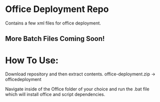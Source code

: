 # Office Deployment Repo
Contains a few xml files for office deployment.

## More Batch Files Coming Soon!

# How To Use:

Download repository and then extract contents.
office-deployment.zip -> officedeployment

Navigate inside of the Office folder of your choice and run the .bat file which will install office and script dependencies.